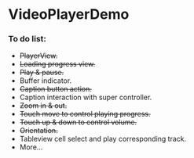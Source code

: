 # VideoPlayerDemo


### To do list: ###

- ~~PlayerView.~~
- ~~Loading progress view.~~
- ~~Play & pause.~~
- Buffer indicator.
- ~~Caption button action.~~
- Caption interaction with super controller.
- ~~Zoom in & out.~~
- ~~Touch move to control playing progress.~~
- ~~Touch up & down to control volume.~~
- ~~Orientation.~~
- Tableview cell select and play corresponding track.
- More...
